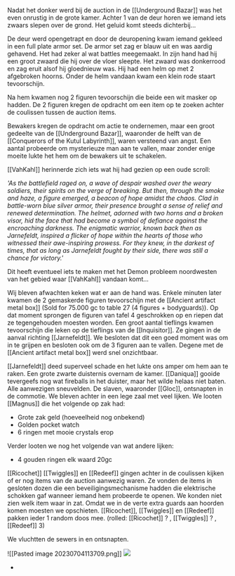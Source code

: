 Nadat het donker werd bij de auction in de [[Underground Bazar]] was het even onrustig in de grote kamer. Achter 1 van de deur horen we iemand iets zwaars slepen over de grond. Het geluid komt steeds dichterbij... 

De deur werd opengetrapt en door de deuropening kwam iemand gekleed in een full plate armor set. De armor set zag er blauw uit en was aardig gehavend. Het had zeker al wat battles meegemaakt. In zijn hand had hij een groot zwaard die hij over de vloer sleepte. Het zwaard was donkerrood en zag eruit alsof hij gloednieuw was. Hij had een helm op met 2 afgebroken hoorns. Onder de helm vandaan kwam een klein rode staart tevoorschijn.

Na hem kwamen nog 2 figuren tevoorschijn die beide een wit masker op hadden. De 2 figuren kregen de opdracht om een item op te zoeken achter de coulissen tussen de auction items. 

Bewakers kregen de opdracht om actie te ondernemen, maar een groot gedeelte van de [[Underground Bazar]], waaronder de helft van de [[Conquerors of the Kutul Labyrinth]], waren versteend van angst. Een aantal probeerde om mysterieuze man aan te vallen, maar zonder enige moeite lukte het hem om de bewakers uit te schakelen. 

[[VahKahl]] herinnerde zich iets wat hij had gezien op een oude scroll:

*'As the battlefield raged on, a wave of despair washed over the weary soldiers, their spirits on the verge of breaking. But then, through the smoke and haze, a figure emerged, a beacon of hope amidst the chaos. Clad in battle-worn blue silver armor, their presence brought a sense of relief and renewed determination. The helmet, adorned with two horns and a broken visor, hid the face that had become a symbol of defiance against the encroaching darkness. The enigmatic warrior, known back then as Jarnefeldt, inspired a flicker of hope within the hearts of those who witnessed their awe-inspiring prowess. For they knew, in the darkest of times, that as long as Jarnefeldt fought by their side, there was still a chance for victory.'*

Dit heeft eventueel iets te maken met het Demon probleem noordwesten van het gebied waar [[VahKahl]] vandaan komt...

Wij bleven afwachten keken wat er aan de hand was. Enkele minuten later kwamen de 2 gemaskerde figuren tevoorschijn met de [[Ancient artifact metal box]]  (Sold for 75.000 gc to table 27 (4 figures + bodyguards)). Op dat moment sprongen de figuren van tafel 4 geschrokken op en riepen dat ze tegengehouden moesten worden. Een groot aantal tieflings kwamen tevoorschijn die leken op de tieflings van de [[Inquisitor]]. Ze gingen in de aanval richting [[Jarnefeldt]]. We besloten dat dit een goed moment was om in te grijpen en besloten ook om de 3 figuren aan te vallen. Degene met de [[Ancient artifact metal box]] werd snel onzichtbaar. 

[[Jarnefeldt]] deed superveel schade en het lukte ons amper om hem aan te raken. Een grote zwarte duisternis overnam de kamer. [[Daniqua]] gooide tevergeefs nog wat fireballs in het duister, maar het wilde helaas niet baten. Alle aanwezigen sneuvelden. De slaven, waaronder [[Gloc]], ontsnapten in de commotie. We bleven achter in een lege zaal met veel lijken. We looten [[Magnus]] die het volgende op zak had:

- Grote zak geld (hoeveelheid nog onbekend)
- Golden pocket watch
- 6 ringen met mooie crystals erop

Verder looten we nog het volgende van wat andere lijken:

- 4 gouden ringen elk waard 20gc

[[Ricochet]] [[Twiggles]] en [[Redeef]] gingen achter in de coulissen kijken of er nog items van de auction aanwezig waren. Ze vonden de items in gesloten dozen die een beveiligingsmechanisme hadden die elektrische schokken gaf wanneer iemand hem probeerde te openen. We konden niet zien welk item waar in zat. Omdat we in de verte extra guards aan hoorden komen moesten we opschieten. [[Ricochet]], [[Twiggles]] en [[Redeef]] pakken ieder 1 random doos mee. (rolled: [[Ricochet]] ? , [[Twiggles]] ? , [[Redeef]] 3)

We vluchtten de sewers in en ontsnapten. 

![[Pasted image 20230704113709.png]]
<img src="/assets/Pasted image 20230704113709.png"/>



- 





